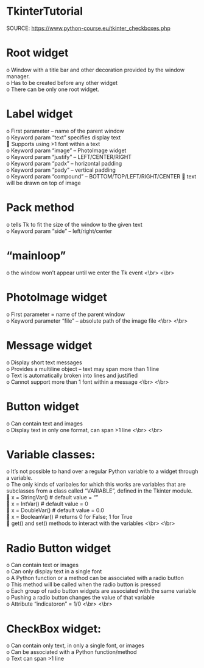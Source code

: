 # TkinterTutorial
SOURCE: https://www.python-course.eu/tkinter_checkboxes.php


# Root widget 
o	Window with a title bar and other decoration provided by the window manager.\
o	Has to be created before any other widget\
o	There can be only one root widget.


# Label widget
o	First parameter – name of the parent window\
o	Keyword param “text” specifies display text\
  	Supports using >1 font within a text\
o	Keyword param “image” – PhotoImage widget\
o	Keyword param “justify” – LEFT/CENTER/RIGHT\
o	Keyword param “padx” – horizontal padding\
o	Keyword param “pady” – vertical padding\
o	Keyword param “compound” – BOTTOM/TOP/LEFT/RIGHT/CENTER  text will be drawn on top of image


# Pack method 
o	tells Tk to fit the size of the window to the given text\
o	Keyword param “side” – left/right/center


# “mainloop”
o	the window won’t appear until we enter the Tk event 
<\br>
<\br>

# PhotoImage widget
o	First parameter = name of the parent window\
o	Keyword parameter “file” – absolute path of the image file
<\br>
<\br>

# Message widget
o	Display short text messages\
o	Provides a multiline object – text may span more than 1 line\
o	Text is automatically broken into lines and justified\
o	Cannot support more than 1 font within a message
<\br>
<\br>

# Button widget
o	Can contain text and images\
o	Display text in only one format, can span >1 line
<\br>
<\br>

# Variable classes:
o	It’s not possible to hand over a regular Python variable to a widget through a variable.\
o	The only kinds of varibales for which this works are variables that are subclasses from a class called “VARIABLE”, defined in the Tkinter module.\
  	x = StringVar()		# default value = “”\
  	x = IntVar()		# default value = 0\
  	x = DoubleVar()		# default value = 0.0\
  	x = BooleanVar()	# returns 0 for False; 1 for True\
  	get() and set() methods to interact with the variables
<\br>
<\br>

# Radio Button widget
o	Can contain text or images\
o	Can only display text in a single font\
o	A Python function or a method can be associated with a radio button\
o	This method will be called when the radio button is pressed\
o	Each group of radio button widgets are associated with the same variable\
o	Pushing a radio button changes the value of that variable\
o	Attribute “indicatoron” = 1/0 
<\br>
<\br>

# CheckBox widget:
o	Can contain only text, in only a single font, or images\
o	Can be associated with a Python function/method\
o	Text can span >1 line
